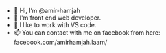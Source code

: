 - 👋 Hi, I’m @amir-hamjah
- 👀 I'm front end web developer.
- 🌱 I like to work with VS code. 
- 📫 You can contact with me on facebook from here: facebook.com/amirhamjah.laam/


